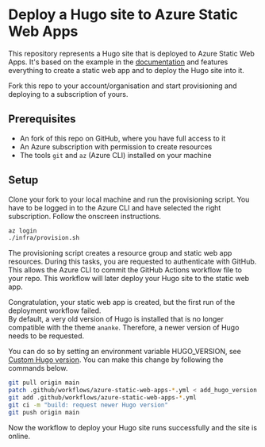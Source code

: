 # Deploy a Hugo site to Azure Static Web Apps

This repository represents a Hugo site that is deployed to Azure Static Web
Apps. It's based on the example in the
[documentation](https://learn.microsoft.com/en-us/azure/static-web-apps/publish-hugo)
and features everything to create a static web app and to deploy the Hugo site
into it.

Fork this repo to your account/organisation and start provisioning and deploying
to a subscription of yours.

## Prerequisites

* An fork of this repo on GitHub, where you have full access to it
* An Azure subscription with permission to create resources
* The tools `git` and `az` (Azure CLI) installed on your machine

## Setup

Clone your fork to your local machine and run the provisioning script. You have
to be logged in to the Azure CLI and have selected the right subscription.
Follow the onscreen instructions.

```bash
az login
./infra/provision.sh
```

The provisioning script creates a resource group and static web app resources.
During this tasks, you are requested to authenticate with GitHub. This allows
the Azure CLI to commit the GitHub Actions workflow file to your repo. This
workflow will later deploy your Hugo site to the static web app.

Congratulation, your static web app is created, but the first run
of the deployment workflow failed.  
By default, a very old version of Hugo is installed that is no longer compatible
with the theme `ananke`. Therefore, a newer version of Hugo needs to be requested.

You can do so by setting an environment variable HUGO_VERSION, see [Custom Hugo
version](https://learn.microsoft.com/en-us/azure/static-web-apps/publish-hugo#custom-hugo-version).
You can make this change by following the commands below.

```bash
git pull origin main
patch .github/workflows/azure-static-web-apps-*.yml < add_hugo_version.diff;
git add .github/workflows/azure-static-web-apps-*.yml
git ci -m "build: request newer Hugo version"
git push origin main
```

Now the workflow to deploy your Hugo site runs successfully and the site is
online.
